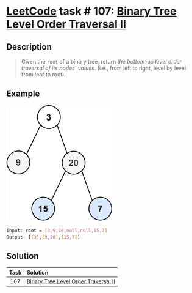 # [LeetCode][leetcode] task # 107: [Binary Tree Level Order Traversal II][task]

Description
-----------

> Given the `root` of a binary tree,
> return _the bottom-up level order traversal of its nodes' values_.
> (i.e., from left to right, level by level from leaf to root).

 Example
-------

![tree.png](image/tree.png)

```sh
Input: root = [3,9,20,null,null,15,7]
Output: [[3],[9,20],[15,7]]
```

Solution
--------

| Task | Solution                                         |
|:----:|:-------------------------------------------------|
| 107  | [Binary Tree Level Order Traversal II][solution] |


[leetcode]: <http://leetcode.com/>
[task]: <https://leetcode.com/problems/binary-tree-level-order-traversal/>
[solution]: <https://github.com/wellaxis/witalis-jkit/blob/main/module/tasks/src/main/java/com/witalis/jkit/tasks/core/task/leetcode/h2/p107/option/Practice.java>

